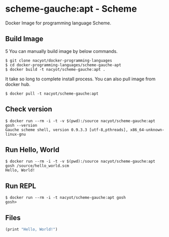 # scheme-gauche:apt - Scheme

Docker Image for programming language Scheme.

## Build Image
5
You can manually build image by below commands.

```
$ git clone nacyot/docker-programming-languages
$ cd docker-programming-languages/scheme-gauche-apt
$ docker build -t nacyot/scheme-gauche:apt .
```

It take so long to complete install process. You can also pull image from docker hub.

```
$ docker pull -t nacyot/scheme-gauche:apt
```

## Check version

```
$ docker run --rm -i -t -v $(pwd):/source nacyot/scheme-gauche:apt gosh --version
Gauche scheme shell, version 0.9.3.3 [utf-8,pthreads], x86_64-unknown-linux-gnu
```

## Run Hello, World

```
$ docker run --rm -i -t -v $(pwd):/source nacyot/scheme-gauche:apt gosh /source/hello_world.scm
Hello, World!
```

## Run REPL

```
$ docker run --rm -i -t nacyot/scheme-gauche:apt gosh
gosh>
```

## Files

```scheme
(print "Hello, World!")
```
